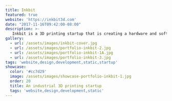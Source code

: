 ```yaml
---
title: Inkbit
featured: true
website: 'https://inkbit3d.com'
date: "2017-11-16T09:42:00-08:00"
description: >-
   Inkbit is a 3D printing startup that is creating a hardware and software platform that will enable large-scale production of complex parts. I created a new website that showcases their advanced technologies. 
gallery:
  - url: /assets/images/inkbit-cover.jpg
  - url: /assets/images/portfolio-inkbit-2.jpg
  - url: /assets/images/portfolio-inkbit-1A.jpg
  - url: /assets/images/portfolio-inkbit-3.jpg
tags: 'website,design,development,static,startup'
showcase:
  color: '#cc7d29'
  image: /assets/images/showcase-portfolio-inkbit-1.jpg
  order: 20
  title: An industrial 3D printing startup
  tags: 'website,design,development,static'
---
```


